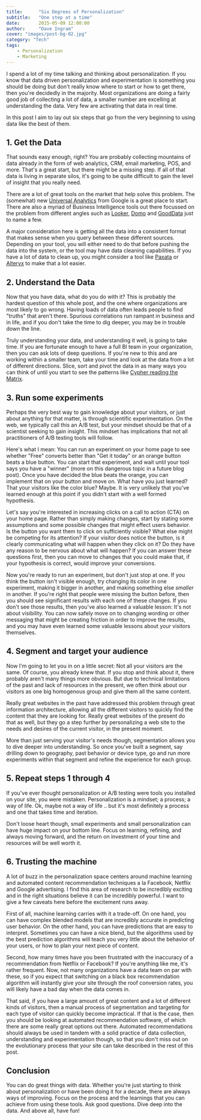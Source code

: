 ```yaml
---
title:      "Six Degrees of Personalization"
subtitle:   "One step at a time"
date:       2015-05-09 12:00:00
author:     "Dave Ingram"
cover: "images/post-bg-02.jpg"
category: "Tech"
tags:
    - Personalization
    - Marketing
---
```


I spend a lot of my time talking and thinking about personalization. If you
know that data driven personalization and experimentation is something you
should be doing but don't really know where to start or how to get there, then
you're decidedly in the majority. Most organizations are doing a fairly good
job of collecting a lot of data, a smaller number are excelling at understanding
the data. Very few are activating that data in real time.

In this post I aim to lay out six steps that go from the very beginning to
using data like the best of them.

## 1. Get the Data
That sounds easy enough, right? You are probably collecting mountains of data
already in the form of web analytics, CRM, email marketing, POS, and more.
That's a great start, but there might be a missing step. If all of that data
is living in separate silos, it's going to be quite difficult to gain the
level of insight that you really need.

There are a lot of great tools on the market that help solve this problem. The
(somewhat) new [Universal Analytics](https://support.google.com/analytics/answer/2790010?hl=en) from Google is a great place to start. There are also a myriad of Business
Intelligence tools out there focussed on the problem from different angles
such as [Looker](http://looker.com), [Domo](http://domo.com) and
[GoodData](http://gooddata.com) just to name a few.

A major consideration here is getting all the data into a consistent format
that makes sense when you query between these different sources. Depending
on your tool, you will either need to do that before pushing the data into
the system, or the tool may have data cleaning capabilities. If you have a
lot of data to clean up, you might consider a tool like
[Paxata](http://paxata.com) or [Alteryx](http://alteryx.com) to make that a
lot easier.

## 2. Understand the Data
Now that you have data, what do you do with it? This is probably the hardest
question of this whole post, and the one where organizations are most likely
to go wrong. Having loads of data often leads people to find "truths" that
aren't there. Spurious correlations run rampant in business and in life, and
if you don't take the time to dig deeper, you may be in trouble down the line.

Truly understanding your data, and understanding it well, is going to take time.
If you are fortunate enough to have a full BI team in your organization, then
you can ask lots of deep questions. If you're new to this and are working
within a smaller team, take your time and look at the data from a lot of
different directions. Slice, sort and pivot the data in as many ways you can
think of until you start to see the patterns like [Cypher reading the Matrix](http://vignette4.wikia.nocookie.net/matrix/images/d/dc/Cypher_Talks_with_Neo.png/revision/latest?cb=20130215031028).

## 3. Run some experiments
Perhaps the very best way to gain knowledge about your visitors, or just about
anything for that matter, is through scientific experimentation. On the web,
we typically call this an A/B test, but your mindset should be that of a
scientist seeking to gain insight. This mindset has implications that not
all practitioners of A/B testing tools will follow.

Here's what I mean: You can run an experiment on your home page to see whether
"Free" converts better than "Get it today" or an orange button beats a blue
button. You can start that experiment, and wait until your tool says you have
a "winner" (more on this dangerous topic in a future blog post). Once you have
decided the blue beats the orange, you can implement that on your button and
move on. What have you just learned? That your visitors like the color blue?
Maybe. It is very unlikely that you've learned enough at this point if you
didn't start with a well formed hypothesis.

Let's say you're interested in increasing clicks on a call to action (CTA) on
your home page. Rather than simply making changes, start by stating some
assumptions and some possible changes that might effect users behavior. Is the
button you want them to click on sufficiently visible? What else might be
competing for its attention? If your visitor does notice the button, is it
clearly communicating what will happen when they click on it? Do they have any
reason to be nervous about what will happen? If you can answer these questions
first, then you can move to changes that you could make that, if your hypothesis
is correct, would improve your conversions.

Now you're ready to run an experiment, but don't just stop at one. If you think
the button isn't visible enough, try changing its color in one experiment,
making it bigger in another, and making something else _smaller_ in another.
If you're right that people were missing the button before, then you should
see significant results with each one of these changes. If you don't see those
results, then you've also learned a valuable lesson: It's not about visibility.
You can now safely move on to changing wording or other messaging that might
be creating friction in order to improve the results, and you may have even
learned some valuable lessons about your visitors themselves.

## 4. Segment and target your audience
Now I'm going to let you in on a little secret: Not all your visitors are the
same. Of course, you already knew that. If you stop and think about it, there
probably aren't many things more obvious. But due to technical limitations of
the past and lack of resources in the present, we often think about our visitors
as one big homogenous group and give them all the same content.

Really great websites in the past have addressed this problem through great
information architecture, allowing all the different visitors to quickly
find the content that they are looking for. Really great websites of the
present do that as well, but they go a step further by personalizing a web site
to the needs and desires of the current visitor, in the present moment.

More than just serving your visitor's needs though, segmentation allows you
to dive deeper into understanding. So once you've built a segment, say drilling
down to geography, past behavior or device type, go and run more experiments
within that segment and refine the experience for each group.

## 5. Repeat steps 1 through 4
If you've ever thought personalization or A/B testing were tools you installed
on your site, you were mistaken. Personalization is a mindset; a process; a
way of life. Ok, maybe not a way of life .. but it's most definitely a process
and one that takes time and iteration.

Don't loose heart though, small experiments and small personalization can have
huge impact on your bottom line. Focus on learning, refining, and always
moving forward, and the return on investment of your time and resources will
be well worth it.

## 6. Trusting the machine
A lot of buzz in the personalization space centers around machine learning and
automated content recommendation techniques a la Facebook, Netflix and Google
advertising. I find this area of research to be incredibly exciting and in the
right situations believe it can be incredibly powerful. I want to give a few
caveats here before the excitement runs away.

First of all, machine learning carries with it a trade-off. On one hand, you
can have complex blended models that are incredibly accurate in predicting user
behavior. On the other hand, you can have predictions that are easy to
interpret. Sometimes you can have a nice blend, but the algorithms used by
the best prediction algorithms will teach you very little about the behavior
of your users, or how to plan your next piece of content.

Second, how many times have you been frustrated with the inaccuracy of a
recommendation from Netflix or Facebook? If you're anything like me, it's
rather frequent. Now, not many organizations have a data team on par with
these, so if you expect that switching on a black box recommendation algorithm
will instantly give your site through the roof conversion rates, you will
likely have a bad day when the data comes in.

That said, if you have a large amount of great content and a lot of different
kinds of visitors, then a manual process of segmentation and targeting for
each type of visitor can quickly become impractical. If that is the case,
then you should be looking at automated recommendation software, of which there
are some really great options out there. Automated recommendations should always
be used in tandem with a solid practice of data collection, understanding and
experimentation though, so that you don't miss out on the evolutionary process
that your site can take described in the rest of this post.

## Conclusion
You can do great things with data. Whether you're just starting to think about
personalization or have been doing it for a decade, there are always ways of
improving. Focus on the process and the learnings that you can achieve from
using these tools. Ask good questions. Dive deep into the data. And above all,
have fun!
